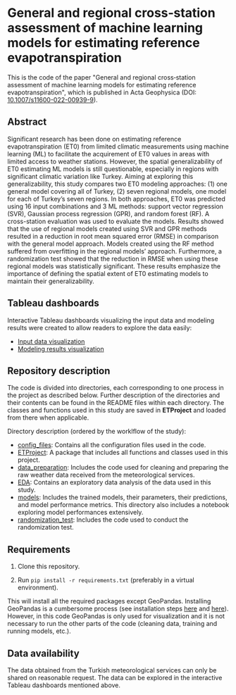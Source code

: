 # General and regional cross‑station assessment of machine learning models for estimating reference evapotranspiration

This is the code of the paper "General and regional cross‑station assessment of machine learning models for estimating reference evapotranspiration", which is published in Acta Geophysica (DOI: [10.1007/s11600-022-00939-9](https://link.springer.com/article/10.1007/s11600-022-00939-9)).


## Abstract
Significant research has been done on estimating reference evapotranspiration (ET0) from limited climatic measurements using machine learning (ML) to facilitate the acquirement of ET0 values in areas with limited access to weather stations. However, the spatial generalizability of ET0 estimating ML models is still questionable, especially in regions with significant climatic variation like Turkey. Aiming at exploring this generalizability, this study compares two ET0 modeling approaches: (1) one general model covering all of Turkey, (2) seven regional models, one model for each of Turkey’s seven regions. In both approaches, ET0 was predicted using 16 input combinations and 3 ML methods: support vector regression (SVR), Gaussian process regression (GPR), and random forest (RF). A cross-station evaluation was used to evaluate the models. Results showed that the use of regional models created using SVR and GPR methods resulted in a reduction in root mean squared error (RMSE) in comparison with the general model approach. Models created using the RF method suffered from overfitting in the regional models’ approach. Furthermore, a randomization test showed that the reduction in RMSE when using these regional models was statistically significant. These results emphasize the importance of defining the spatial extent of ET0 estimating models to maintain their generalizability.


## Tableau dashboards
Interactive Tableau dashboards visualizing the input data and modeling results were created to allow readers to explore the data easily:
* [Input data visualization](https://public.tableau.com/views/ETDashboard/Story1?:language=en-US&:display_count=n&:origin=viz_share_link)
* [Modeling results visualization](https://public.tableau.com/views/ETResultsEvaluation/ResultAnalysis?:language=en-US&:display_count=n&:origin=viz_share_link)


## Repository description
The code is divided into directories, each corresponding to one process in the project as described below. Further description of the directories and their contents can be found in the README files within each directory. The classes and functions used in this study are saved in **ETProject** and loaded from there when applicable.

Directory description (ordered by the worklflow of the study):
* [config_files](https://github.com/YZouzou/et0-estimation/tree/main/config_files): Contains all the configuration files used in the code.
* [ETProject](https://github.com/YZouzou/et0-estimation/tree/main/ETProject): A package that includes all functions and classes used in this project.
* [data_preparation](https://github.com/YZouzou/et0-estimation/tree/main/data_preparation): Includes the code used for cleaning and preparing the raw weather data received from the meteorological services.
* [EDA](https://github.com/YZouzou/et0-estimation/tree/main/EDA): Contains an exploratory data analysis of the data used in this study.
* [models](https://github.com/YZouzou/et0-estimation/tree/main/models): Includes the trained models, their parameters, their predictions, and model performance metrics. This directory also includes a notebook exploring model performances extensively.
* [randomization_test](https://github.com/YZouzou/et0-estimation/tree/main/randomization_test): Includes the code used to conduct the randomization test.


## Requirements
1. Clone this repository.

2. Run `pip install -r requirements.txt` (preferably in a virtual environment).

This will install all the required packages except GeoPandas. Installing GeoPandas is a cumbersome process (see installation steps [here](https://geopandas.org/en/stable/getting_started/install.html) and [here](https://geoffboeing.com/2014/09/using-geopandas-windows/)). However, in this code GeoPandas is only used for visualization and it is not necessary to run the other parts of the code (cleaning data, training and running models, etc.).

## Data availability
The data obtained from the Turkish meteorological services can only be shared on reasonable request. The data can be explored in the interactive Tableau dashboards mentioned above.
